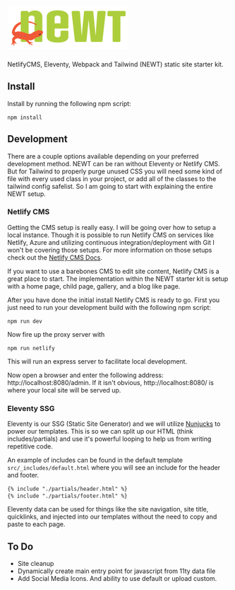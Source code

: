 # 	![Newt start kit](/src/static/img/newt_logo.png)

NetlifyCMS, Eleventy, Webpack and Tailwind (NEWT) static site starter kit.

## Install

Install by running the following npm script:
```
npm install
```

## Development

There are a couple options available depending on your preferred development method. NEWT can be ran without Eleventy or Netlify CMS. But for Tailwind to properly purge unused CSS you will need some kind of file with every used class in your project, or add all of the classes to the tailwind config safelist. So I am going to start with explaining the entire NEWT setup.

### Netlify CMS

Getting the CMS setup is really easy. I will be going over how to setup a local instance. Though it is possible to run Netlify CMS on services like Netlify, Azure and utilizing continuous integration/deployment with Git I won't be covering those setups. For more information on those setups check out the [Netlify CMS Docs](https://www.netlifycms.org/docs/).


If you want to use a barebones CMS to edit site content, Netlify CMS is a great place to start. The implementation within the NEWT starter kit is setup with a home page, child page, gallery, and a blog like page.

After you have done the initial install Netlify CMS is ready to go. First you just need to run your development build with the following npm script:
```
npm run dev
```

Now fire up the proxy server with
```
npm run netlify
```
This will run an express server to facilitate local development. 

Now open a browser and enter the following address: http://localhost:8080/admin. If it isn't obvious, http://localhost:8080/ is where your local site will be served up.

### Eleventy SSG

Eleventy is our SSG (Static Site Generator) and we will utilize [Nunjucks](https://mozilla.github.io/nunjucks/) to power our templates. This is so we can split up our HTML (think includes/partials) and use it's powerful looping to help us from writing repetitive code.

An example of includes can be found in the default template `src/_includes/default.html` where you will see an include for the header and footer.

```
{% include "./partials/header.html" %} 
{% include "./partials/footer.html" %}
```
Eleventy data can be used for things like the site navigation, site title, quicklinks, and injected into our templates without the need to copy and paste to each page.

## To Do

* Site cleanup
* Dynamically create main entry point for javascript from 11ty data file
* Add Social Media Icons. And ability to use default or upload custom.
